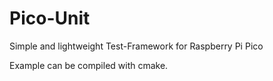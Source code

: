 # Pico-Unit
Simple and lightweight Test-Framework for Raspberry Pi Pico

Example can be compiled with cmake.
